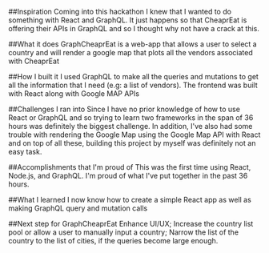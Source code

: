 ##Inspiration
Coming into this hackathon I knew that I wanted to do something with React and GraphQL. It just happens so that CheaprEat is offering their APIs in GraphQL and so I thought why not have a crack at this.

##What it does 
GraphCheaprEat is a web-app that allows a user to select a country and will render a google map that plots all the vendors associated with CheaprEat

##How I built it 
I used GraphQL to make all the queries and mutations to get all the information that I need (e.g: a list of vendors). The frontend was built with React along with Google MAP APIs

##Challenges I ran into 
Since I have no prior knowledge of how to use React or GraphQL and so trying to learn two frameworks in the span of 36 hours was definitely the biggest challenge. In addition, I've also had some trouble with rendering the Google Map using the Google Map API with React and on top of all these, building this project by myself was definitely not an easy task.

##Accomplishments that I'm proud of 
This was the first time using React, Node.js, and GraphQL. I'm proud of what I've put together in the past 36 hours.

##What I learned 
I now know how to create a simple React app as well as making GraphQL query and mutation calls

##Next step for GraphCheaprEat 
Enhance UI/UX; Increase the country list pool or allow a user to manually input a country; Narrow the list of the country to the list of cities, if the queries become large enough.
